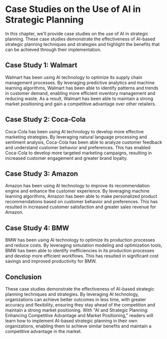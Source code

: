 Case Studies on the Use of AI in Strategic Planning
===========================================================================================================

In this chapter, we'll provide case studies on the use of AI in strategic planning. These case studies demonstrate the effectiveness of AI-based strategic planning techniques and strategies and highlight the benefits that can be achieved through their implementation.

Case Study 1: Walmart
---------------------

Walmart has been using AI technology to optimize its supply chain management processes. By leveraging predictive analytics and machine learning algorithms, Walmart has been able to identify patterns and trends in customer demand, enabling more efficient inventory management and reducing waste. As a result, Walmart has been able to maintain a strong market positioning and gain a competitive advantage over other retailers.

Case Study 2: Coca-Cola
-----------------------

Coca-Cola has been using AI technology to develop more effective marketing strategies. By leveraging natural language processing and sentiment analysis, Coca-Cola has been able to analyze customer feedback and understand customer behavior and preferences. This has enabled Coca-Cola to develop more targeted marketing campaigns, resulting in increased customer engagement and greater brand loyalty.

Case Study 3: Amazon
--------------------

Amazon has been using AI technology to improve its recommendation engine and enhance the customer experience. By leveraging machine learning algorithms, Amazon has been able to make personalized product recommendations based on customer behavior and preferences. This has resulted in increased customer satisfaction and greater sales revenue for Amazon.

Case Study 4: BMW
-----------------

BMW has been using AI technology to optimize its production processes and reduce costs. By leveraging simulation modeling and optimization tools, BMW has been able to identify inefficiencies in its production processes and develop more efficient workflows. This has resulted in significant cost savings and improved productivity for BMW.

Conclusion
----------

These case studies demonstrate the effectiveness of AI-based strategic planning techniques and strategies. By leveraging AI technology, organizations can achieve better outcomes in less time, with greater accuracy and flexibility, ensuring they stay ahead of the competition and maintain a strong market positioning. With "AI and Strategic Planning: Enhancing Competitive Advantage and Market Positioning," readers will learn how to implement AI-based strategic planning in their own organizations, enabling them to achieve similar benefits and maintain a competitive advantage in the market.
